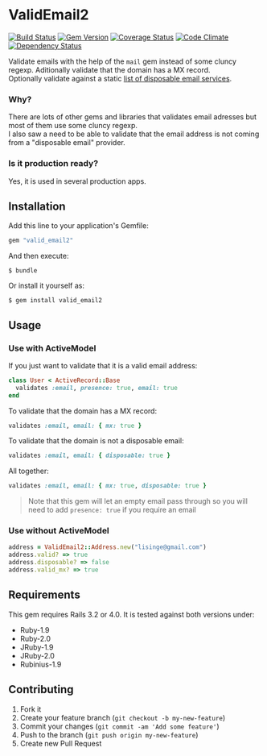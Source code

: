# ValidEmail2
[![Build Status](https://travis-ci.org/lisinge/valid_email2.png?branch=master)](https://travis-ci.org/lisinge/valid_email2)
[![Gem Version](https://badge.fury.io/rb/valid_email2.png)](http://badge.fury.io/rb/valid_email2)
[![Coverage Status](https://coveralls.io/repos/lisinge/valid_email2/badge.png)](https://coveralls.io/r/lisinge/valid_email2)
[![Code Climate](https://codeclimate.com/github/lisinge/valid_email2.png)](https://codeclimate.com/github/lisinge/valid_email2)
[![Dependency Status](https://gemnasium.com/lisinge/valid_email2.png)](https://gemnasium.com/lisinge/valid_email2)

Validate emails with the help of the `mail` gem instead of some cluncy regexp.
Aditionally validate that the domain has a MX record.  
Optionally validate against a static [list of disposable email services](vendor/disposable_emails.yml).


### Why?

There are lots of other gems and libraries that validates email adresses but most of them use some cluncy regexp.  
I also saw a need to be able to validate that the email address is not coming from a "disposable email" provider.

### Is it production ready?

Yes, it is used in several production apps.

## Installation

Add this line to your application's Gemfile:

```ruby
gem "valid_email2"
```

And then execute:

    $ bundle

Or install it yourself as:

    $ gem install valid_email2

## Usage

### Use with ActiveModel

If you just want to validate that it is a valid email address:
```ruby
class User < ActiveRecord::Base
  validates :email, presence: true, email: true
end
```

To validate that the domain has a MX record:  
```ruby
validates :email, email: { mx: true }
```

To validate that the domain is not a disposable email:  
```ruby
validates :email, email: { disposable: true }
```

All together:  
```ruby
validates :email, email: { mx: true, disposable: true }
```

> Note that this gem will let an empty email pass through so you will need to
> add `presence: true` if you require an email

### Use without ActiveModel

```ruby
address = ValidEmail2::Address.new("lisinge@gmail.com")
address.valid? => true
address.disposable? => false
address.valid_mx? => true
```

## Requirements

This gem requires Rails 3.2 or 4.0. It is tested against both versions under:
* Ruby-1.9
* Ruby-2.0
* JRuby-1.9
* JRuby-2.0
* Rubinius-1.9

## Contributing

1. Fork it
2. Create your feature branch (`git checkout -b my-new-feature`)
3. Commit your changes (`git commit -am 'Add some feature'`)
4. Push to the branch (`git push origin my-new-feature`)
5. Create new Pull Request
